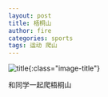 ```yaml
---
layout: post
title: 梧桐山
author: fire
categories: sports 
tags: 运动 爬山
---
```


![title](https://image.sideproject.cn/titlex/title_016.jpg){:class="image-title"}

和同学一起爬梧桐山
